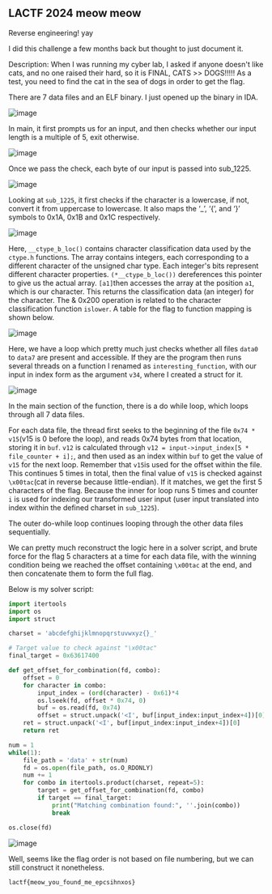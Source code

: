 ## LACTF 2024 meow meow

Reverse engineering! yay

I did this challenge a few months back but thought to just document it.

Description: When I was running my cyber lab, I asked if anyone doesn't like cats, and no one raised their hard, so it is FINAL, CATS >> DOGS!!!!! As a test, you need to find the cat in the sea of dogs in order to get the flag.

There are 7 data files and an ELF binary. I just opened up the binary in IDA.

![image](https://github.com/jiayuchann/jiayuchann.github.io/assets/58498244/11b0f4ce-3f2b-4700-9403-495bea50f3ca)

In main, it first prompts us for an input, and then checks whether our input length is a multiple of 5, exit otherwise.

![image](https://github.com/jiayuchann/jiayuchann.github.io/assets/58498244/70062db9-dcbd-4006-b609-91b704c54b01)

Once we pass the check, each byte of our input is passed into sub_1225.

![image](https://github.com/jiayuchann/jiayuchann.github.io/assets/58498244/91dffd2d-6b48-4e34-9660-45567d1347d9)

Looking at `sub_1225`, it first checks if the character is a lowercase, if not, convert it from uppercase to lowercase. It also maps the ‘_’, ‘{’, and ‘}’ symbols to 0x1A, 0x1B and 0x1C respectively.

![image](https://github.com/jiayuchann/jiayuchann.github.io/assets/58498244/ae221afc-187c-4db7-914a-746f661fe688)

Here, `__ctype_b_loc()` contains character classification data used by the `ctype.h` functions. The array contains integers, each corresponding to a different character of the unsigned char type. Each integer's bits represent different character properties. `(*__ctype_b_loc())` dereferences this pointer to give us the actual array. `[a1]`then accesses the array at the position `a1`, which is our character. This returns the classification data (an integer) for the character.
The & 0x200 operation is related to the character classification function `islower`. A table for the flag to function mapping is shown below.

![image](https://github.com/jiayuchann/jiayuchann.github.io/assets/58498244/3d203243-0c35-48f2-9419-667b539ac969)

Here, we have a loop which pretty much just checks whether all files `data0` to `data7` are present and accessible. If they are the program then runs several threads on a function I renamed as `interesting_function`, with our input in index form as the argument `v34`, where I created a struct for it.

![image](https://github.com/jiayuchann/jiayuchann.github.io/assets/58498244/dd44e4ce-677c-461d-8823-312a54d28e52)

In the main section of the function, there is a do while loop, which loops through all 7 data files. 

For each data file, the thread first seeks to the beginning of the file `0x74 * v15`(v15 is 0 before the loop), and reads 0x74 bytes from that location, storing it in `buf`. `v12` is calculated through `v12 = input->input_index[5 * file_counter + i];`, and then used as an index within `buf` to get the value of `v15` for the next loop. Remember that `v15`is used for the offset within the file. This continues 5 times in total, then the final value of `v15` is checked against `\x00tac`(cat in reverse because little-endian).  If it matches, we get the first 5 characters of the flag. Because the inner for loop runs 5 times and counter `i` is used for indexing our transformed user input (user input translated into index within the defined charset in `sub_1225`).

The outer do-while loop continues looping through the other data files sequentially. 

We can pretty much reconstruct the logic here in a solver script, and brute force for the flag 5 characters at a time for each data file, with the winning condition being we reached the offset containing `\x00tac` at the end, and then concatenate them to form the full flag.

Below is my solver script:

```python
import itertools
import os
import struct

charset = 'abcdefghijklmnopqrstuvwxyz{}_'

# Target value to check against "\x00tac"
final_target = 0x63617400

def get_offset_for_combination(fd, combo):
    offset = 0
    for character in combo:
        input_index = (ord(character) - 0x61)*4
        os.lseek(fd, offset * 0x74, 0)
        buf = os.read(fd, 0x74)
        offset = struct.unpack('<I', buf[input_index:input_index+4])[0]
    ret = struct.unpack('<I', buf[input_index:input_index+4])[0]
    return ret

num = 1
while(1):
    file_path = 'data' + str(num)
    fd = os.open(file_path, os.O_RDONLY)
    num += 1
    for combo in itertools.product(charset, repeat=5):
        target = get_offset_for_combination(fd, combo)
        if target == final_target:
            print("Matching combination found:", ''.join(combo))
            break

os.close(fd)
```

![image](https://github.com/jiayuchann/jiayuchann.github.io/assets/58498244/eef44cdd-c5a5-4f1f-ba99-860e44cd27a0)

Well, seems like the flag order is not based on file numbering, but we can still construct it nonetheless.

`lactf{meow_you_found_me_epcsihnxos} `
